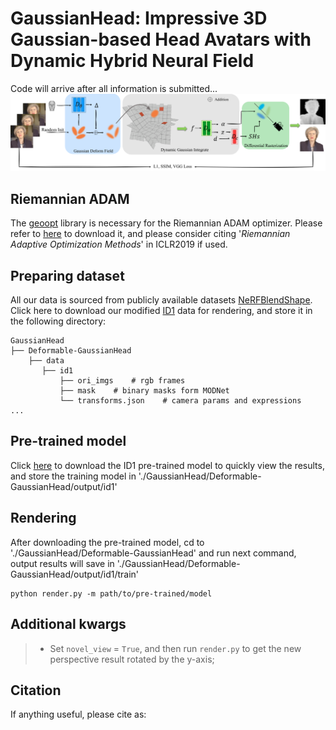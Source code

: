 # GaussianHead: Impressive 3D Gaussian-based Head Avatars with Dynamic Hybrid Neural Field
Code will arrive after all information is submitted...
![](assets/overview.png)

## Riemannian ADAM
The [geoopt](https://github.com/geoopt/geoopt) library is necessary for the Riemannian ADAM optimizer. Please refer to [here](https://github.com/geoopt/geoopt) to download it, and please consider citing '*Riemannian Adaptive Optimization Methods*' in ICLR2019 if used.

## Preparing dataset
All our data is sourced from publicly available datasets [NeRFBlendShape](https://drive.google.com/drive/folders/1OiUvo7vHekVpy67Nuxnh3EuJQo7hlSq1?usp=sharing). Click here to download our modified [ID1]() data for rendering, and store it in the following directory:

```
GaussianHead
├── Deformable-GaussianHead
    ├── data
       ├── id1
           ├── ori_imgs    # rgb frames
           ├── mask    # binary masks form MODNet
           └── transforms.json    # camera params and expressions
...
```

## Pre-trained model
Click [here]() to download the ID1 pre-trained model to quickly view the results, and store the training model in './GaussianHead/Deformable-GaussianHead/output/id1'

## Rendering
After downloading the pre-trained model, cd to './GaussianHead/Deformable-GaussianHead' and run next command, output results will save in './GaussianHead/Deformable-GaussianHead/output/id1/train'
```
python render.py -m path/to/pre-trained/model
```

## Additional kwargs
>- Set `novel_view` = `True`, and then run  `render.py` to get the new perspective result rotated by the y-axis; 

## Citation
If anything useful, please cite as:
